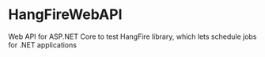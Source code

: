 # HangFireWebAPI
Web API for ASP.NET Core to test HangFire library, which lets schedule jobs for .NET applications

